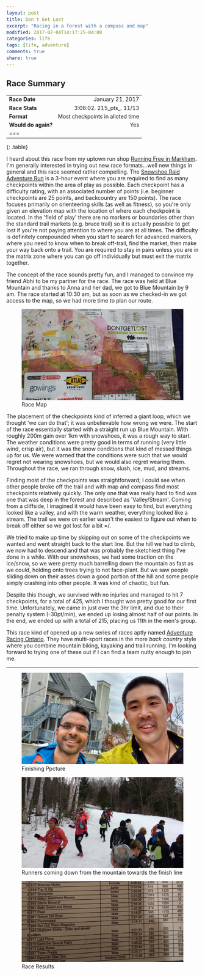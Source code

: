 ```yaml
---
layout: post
title: Don't Get Lost
excerpt: "Racing in a forest with a compass and map"
modified: 2017-02-04T14:17:25-04:00
categories: life
tags: [life, adventure]
comments: true
share: true
---
```


## Race Summary

|                       |                   |
|:----------------------|------------------:|
| **Race Date**            | January 21, 2017    |
| **Race Stats**        | 3:06:02. 215_pts_. 11/13|
| **Format**             | Most checkpoints in alloted time             |
| **Would do again?**     | Yes                             |
| ===
{: .table}

I heard about this race from my uptown run shop [Running Free in Markham](http://www.runningfree.com/). I'm generally interested in trying out new race formats...well new things in general and this race seemed rather compelling. The [Snowshoe Raid Adventure Run](http://dontgetlost.ca/index.php/ark-locations/ark-hamilton?option=com_content&view=article&id=48&Itemid=66) is a 3-hour event where you are required to find as many checkpoints within the area of play as possible. Each checkpoint has a difficulty rating, with an associated number of points (i.e. beginner checkpoints are 25 points, and backcountry are 150 points). The race focuses primarily on orienteering skills (as well as fitness), so you're only given an elevation map with the location of where each checkpoint is located. In the 'field of play' there are no markers or boundaries other than the standard trail markets (e.g. bruce trail) so it is actually possible to get lost if you're not paying attention to where you are at all times. The difficulty is definitely compounded when you start to search for advanced markers, where you need to know when to break off-trail, find the market, then make your way back onto a trail. You are required to stay in pairs unless you are in the matrix zone where you can go off individually but must exit the matrix together.

The concept of the race sounds pretty fun, and I managed to convince my friend Abhi to be my partner for the race. The race was held at Blue Mountain and thanks to Anna and her dad, we got to Blue Mountain by 9 am. The race started at 10:30 am, but as soon as we checked-in we got access to the map, so we had more time to plan our route.

<figure>
    <a href="/images/dontGetLostMap.jpg"><img src="/images/dontGetLostMap.jpg" alt="image"></a>
    <figcaption>Race Map</figcaption>
</figure>

The placement of the checkpoints kind of inferred a giant loop, which we thought 'we can do that'; it was unbelievable how wrong we were. The start of the race essentially started with a straight run up Blue Mountain. With roughly 200m gain over 1km with snowshoes, it was a rough way to start. The weather conditions were pretty good in terms of running (very little wind, crisp air), but it was the snow conditions that kind of messed things up for us. We were warned that the conditions were such that we would regret not wearing snowshoes, but we would also regret wearing them. Throughout the race, we ran through snow, slush, ice, mud, and streams. 

Finding most of the checkpoints was straightforward; I could see when other people broke off the trail and with map and compass find most checkpoints relatively quickly. The only one that was really hard to find was one that was deep in the forest and described as 'Valley/Stream'. Coming from a cliffside, I imagined it would have been easy to find, but everything looked like a valley, and with the warm weather, everything looked like a stream. The trail we were on earlier wasn't the easiest to figure out when to break off either so we got lost for a bit =/. 

We tried to make up time by skipping out on some of the checkpoints we wanted and went straight back to the start line. But the hill we had to climb, we now had to descend and that was probably the sketchiest thing I've done in a while. With our snowshoes, we had some traction on the ice/snow, so we were pretty much barrelling down the mountain as fast as we could, holding onto trees trying to not face-plant. But we saw people sliding down on their asses down a good portion of the hill and some people simply crashing into other people. It was kind of chaotic, but fun.

Despite this though, we survived with no injuries and managed to hit 7 checkpoints, for a total of 425, which I thought was pretty good for our first time. Unfortunately, we came in just over the 3hr limit, and due to their penalty system (-30pt/min), we ended up losing almost half of our points. In the end, we ended up with a total of 215, placing us 11th in the men's group.

This race kind of opened up a new series of races aptly named [Adventure Racing Ontario](http://www.adventureracingontario.com/). They have multi-sport races in the more _back country_ style where you combine mountain biking, kayaking and trail running. I'm looking forward to trying one of these out if I can find a team nutty enough to join me.

---

<figure>
    <a href="/images/dontGetLostEnd.jpg"><img src="/images/dontGetLostEnd.jpg" alt="image"></a>
    <figcaption>Finishing Ppcture</figcaption>
</figure>

<figure>
    <a href="/images/dontGetLostRunners.jpg"><img src="/images/dontGetLostRunners.jpg" alt="image"></a>
    <figcaption>Runners coming down from the mountain towards the finish line</figcaption>
</figure>

<figure>
    <a href="/images/dontGetLostResults.jpg"><img src="/images/dontGetLostResults.jpg" alt="image"></a>
    <figcaption>Race Results</figcaption>
</figure>